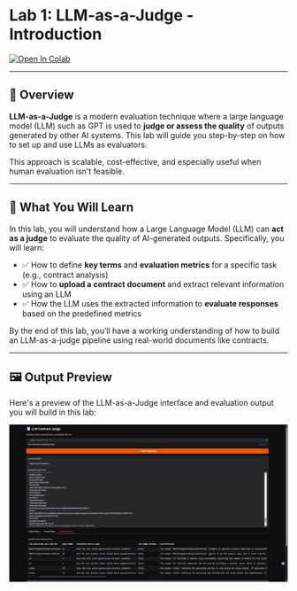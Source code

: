 # Lab 1: LLM-as-a-Judge - Introduction

[![Open In Colab](https://colab.research.google.com/assets/colab-badge.svg)](https://colab.research.google.com/github/sachin0034/hands_on_AI_introduction_to_AI_evaluations-4038348/blob/main/Lab-1(LLM_as_judge)/LLM_As_A_Judge.ipynb)



---

## 🧠 Overview

**LLM-as-a-Judge** is a modern evaluation technique where a large language model (LLM) such as GPT is used to **judge or assess the quality** of outputs generated by other AI systems. This lab will guide you step-by-step on how to set up and use LLMs as evaluators.

This approach is scalable, cost-effective, and especially useful when human evaluation isn't feasible.

---

## 📘 What You Will Learn

In this lab, you will understand how a Large Language Model (LLM) can **act as a judge** to evaluate the quality of AI-generated outputs. Specifically, you will learn:

- ✅ How to define **key terms** and **evaluation metrics** for a specific task (e.g., contract analysis)
- ✅ How to **upload a contract document** and extract relevant information using an LLM
- ✅ How the LLM uses the extracted information to **evaluate responses** based on the predefined metrics

By the end of this lab, you’ll have a working understanding of how to build an LLM-as-a-judge pipeline using real-world documents like contracts.

---

## 🖼️ Output Preview

Here's a preview of the LLM-as-a-Judge interface and evaluation output you will build in this lab:

![LLM-as-a-Judge Output Screenshot](images/img-1.png)
